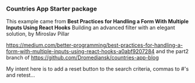 ### Countries App Starter package

This example came from **Best Practices for Handling a Form With Multiple Inputs Using React Hooks**
Building an advanced filter with an elegant solution, by Miroslav Pillar

https://medium.com/better-programming/best-practices-for-handling-a-form-with-multiple-inputs-using-react-hooks-a0abf9207284
and the part2 branch of https://github.com/Dromediansk/countries-app-blog

My intent here is to add a reset button to the search criteria, commas to #'s and retest... 

